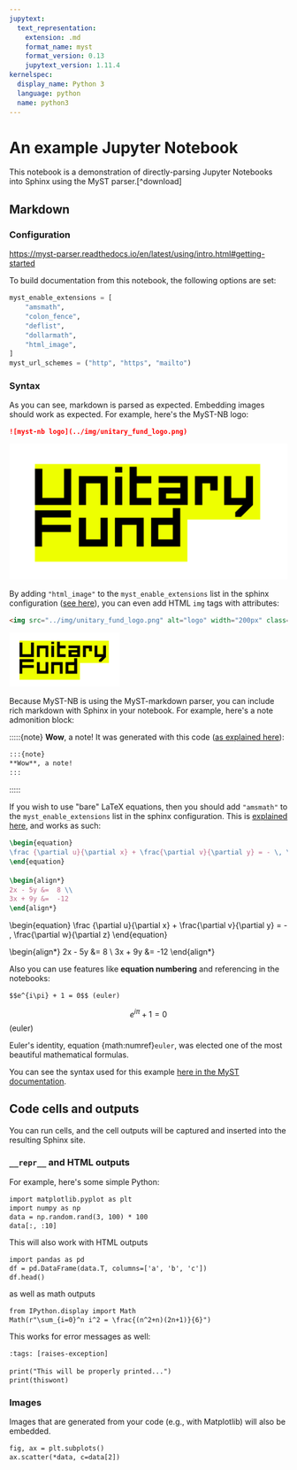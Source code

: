 ```yaml
---
jupytext:
  text_representation:
    extension: .md
    format_name: myst
    format_version: 0.13
    jupytext_version: 1.11.4
kernelspec:
  display_name: Python 3
  language: python
  name: python3
---
```


# An example Jupyter Notebook

This notebook is a demonstration of directly-parsing Jupyter Notebooks into
Sphinx using the MyST parser.[^download]

## Markdown


### Configuration

https://myst-parser.readthedocs.io/en/latest/using/intro.html#getting-started

To build documentation from this notebook, the following options are set:

```python
myst_enable_extensions = [
    "amsmath",
    "colon_fence",
    "deflist",
    "dollarmath",
    "html_image",
]
myst_url_schemes = ("http", "https", "mailto")
```

### Syntax

As you can see, markdown is parsed as expected. Embedding images should work as expected.
For example, here's the MyST-NB logo:

```md
![myst-nb logo](../img/unitary_fund_logo.png)
```

![myst-nb logo](../img/unitary_fund_logo.png)

By adding `"html_image"` to the `myst_enable_extensions` list in the sphinx configuration ([see here](https://myst-parser.readthedocs.io/en/latest/syntax/optional.html#html-images)), you can even add HTML `img` tags with attributes:

```html
<img src="../img/unitary_fund_logo.png" alt="logo" width="200px" class="shadow mb-2">
```

<img src="../img/unitary_fund_logo.png" alt="logo" width="200px"  class="shadow mb-2">

Because MyST-NB is using the MyST-markdown parser, you can include rich markdown with Sphinx in your notebook.
For example, here's a note admonition block:

:::::{note}
**Wow**, a note!
It was generated with this code ([as explained here](https://myst-parser.readthedocs.io/en/latest/syntax/optional.html#html-admonitions)):

````md
:::{note}
**Wow**, a note!
:::
````

:::::

If you wish to use "bare" LaTeX equations, then you should add `"amsmath"` to the `myst_enable_extensions` list in the sphinx configuration.
This is [explained here](https://myst-parser.readthedocs.io/en/latest/syntax/optional.html#direct-latex-math), and works as such:

```latex
\begin{equation}
\frac {\partial u}{\partial x} + \frac{\partial v}{\partial y} = - \, \frac{\partial w}{\partial z}
\end{equation}

\begin{align*}
2x - 5y &=  8 \\
3x + 9y &=  -12
\end{align*}
```

\begin{equation}
\frac {\partial u}{\partial x} + \frac{\partial v}{\partial y} = - \, \frac{\partial w}{\partial z}
\end{equation}

\begin{align*}
2x - 5y &=  8 \\
3x + 9y &=  -12
\end{align*}

Also you can use features like **equation numbering** and referencing in the notebooks:

```md
$$e^{i\pi} + 1 = 0$$ (euler)
```

$$e^{i\pi} + 1 = 0$$ (euler)

Euler's identity, equation {math:numref}`euler`, was elected one of the
most beautiful mathematical formulas.

You can see the syntax used for this example [here in the MyST documentation](https://myst-parser.readthedocs.io/en/latest/syntax/syntax.html).

## Code cells and outputs

You can run cells, and the cell outputs will be captured and inserted into
the resulting Sphinx site.

### `__repr__` and HTML outputs

For example, here's some simple Python:

```{code-cell} ipython3
import matplotlib.pyplot as plt
import numpy as np
data = np.random.rand(3, 100) * 100
data[:, :10]
```

This will also work with HTML outputs

```{code-cell} ipython3
import pandas as pd
df = pd.DataFrame(data.T, columns=['a', 'b', 'c'])
df.head()
```

as well as math outputs

```{code-cell} ipython3
from IPython.display import Math
Math(r"\sum_{i=0}^n i^2 = \frac{(n^2+n)(2n+1)}{6}")
```

This works for error messages as well:

```{code-cell} ipython3
:tags: [raises-exception]

print("This will be properly printed...")
print(thiswont)
```

### Images

Images that are generated from your code (e.g., with Matplotlib) will also
be embedded.

```{code-cell} ipython3
fig, ax = plt.subplots()
ax.scatter(*data, c=data[2])
```
